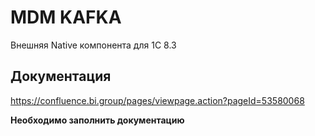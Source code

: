 # MDM KAFKA
Внешняя Native компонента для 1C 8.3

## Документация
https://confluence.bi.group/pages/viewpage.action?pageId=53580068

<b>Необходимо заполнить документацию</b>
